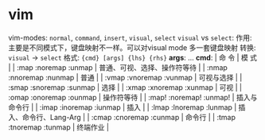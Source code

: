 # vim

  vim-modes: `normal`, `command`, `insert`, `visual`, `select`
    `visual` vs `select`: 
      作用: 主要是不同模式下，键盘映射不一样。可以对visual mode 多一套键盘映射 
      转换: `visual` <C-g> -> `select`
  格式: `{cmd} [args] {lhs} {rhs}`
    **args**: <silent><buffer><expr>...
    **cmd**:
      | 命 令                    | 模 式                        |
      | :map   :noremap  :unmap  | 普通、可视、选择、操作符等待 |
      | :nmap  :nnoremap :nunmap | 普通                         |
      | :vmap  :vnoremap :vunmap | 可视与选择                   |
      | :smap  :snoremap :sunmap | 选择                         |
      | :xmap  :xnoremap :xunmap | 可视                         |
      | :omap  :onoremap :ounmap | 操作符等待                   |
      | :map!  :noremap! :unmap! | 插入与命令行                 |
      | :imap  :inoremap :iunmap | 插入                         |
      | :lmap  :lnoremap :lunmap | 插入、命令行、Lang-Arg       |
      | :cmap  :cnoremap :cunmap | 命令行                       |
      | :tmap  :tnoremap :tunmap | 终端作业                     |

